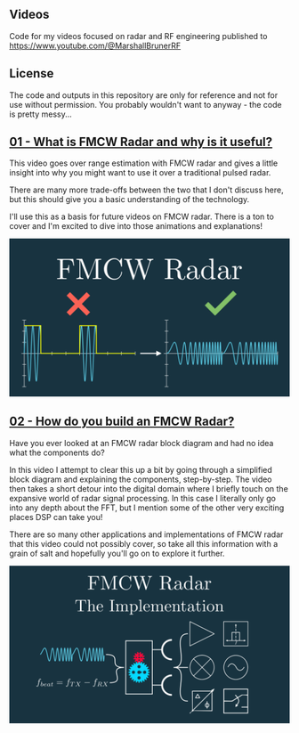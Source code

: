 ## Videos
Code for my videos focused on radar and RF engineering published to https://www.youtube.com/@MarshallBrunerRF

## License
The code and outputs in this repository are only for reference and not for use without permission. You probably wouldn't want to anyway - the code is pretty messy...

## [01 - What is FMCW Radar and why is it useful?](https://youtu.be/xUGWHGjCtII)

This video goes over range estimation with FMCW radar and gives a little insight into why you might want to use it over a traditional pulsed radar. 

There are many more trade-offs between the two that I don't discuss here, but this should give you a basic understanding of the technology. 

I'll use this as a basis for future videos on FMCW radar. There is a ton to cover and I'm excited to dive into those animations and explanations! 

![thumbnail](./01_fmcw/media/images/fmcw/thumbnails/comparison.png)

## [02 - How do you build an FMCW Radar?](https://youtu.be/MlcydOwmRIY)

Have you ever looked at an FMCW radar block diagram and had no idea what the components do? 

In this video I attempt to clear this up a bit by going through a simplified block diagram and explaining the components, step-by-step. The video then takes a short detour into the digital domain where I briefly touch on the expansive world of radar signal processing. In this case I literally only go into any depth about the FFT, but I mention some of the other very exciting places DSP can take you! 

There are so many other applications and implementations of FMCW radar that this video could not possibly cover, so take all this information with a grain of salt and hopefully you'll go on to explore it further. 

![thumbnail](./02_fmcw_implementation/media/images/fmcw_implementation/Thumbnail_Option_1.png)